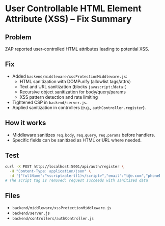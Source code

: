 # User Controllable HTML Element Attribute (XSS) – Fix Summary

## Problem
ZAP reported user-controlled HTML attributes leading to potential XSS.

## Fix
- Added `backend/middleware/xssProtectionMiddleware.js`:
  - HTML sanitization with DOMPurify (allowlist tags/attrs)
  - Text and URL sanitization (blocks `javascript:`/`data:`)
  - Recursive object sanitization for body/query/params
  - XSS pattern detection and rate limiting
- Tightened CSP in `backend/server.js`.
- Applied sanitization in controllers (e.g., `authController.register`).

## How it works
- Middleware sanitizes `req.body`, `req.query`, `req.params` before handlers.
- Specific fields can be sanitized as HTML or URL where needed.

## Test
```bash
curl -X POST http://localhost:5001/api/auth/register \
  -H "Content-Type: application/json" \
  -d '{"fullName":"<script>alert(1)</script>","email":"t@e.com","phoneNumber":"123","password":"Password123!"}'
# The script tag is removed; request succeeds with sanitized data
```

## Files
- `backend/middleware/xssProtectionMiddleware.js`
- `backend/server.js`
- `backend/controllers/authController.js`


